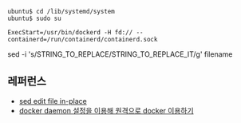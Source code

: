 
```
ubuntu$ cd /lib/systemd/system
ubuntu$ sudo su
```
```
ExecStart=/usr/bin/dockerd -H fd:// --containerd=/run/containerd/containerd.sock
```

sed -i 's/STRING_TO_REPLACE/STRING_TO_REPLACE_IT/g' filename



## 레퍼런스 ##

* [sed edit file in-place](https://stackoverflow.com/questions/12696125/sed-edit-file-in-place)
* [docker daemon 설정을 이용해 원격으로 docker 이용하기](https://senticoding.tistory.com/94)
